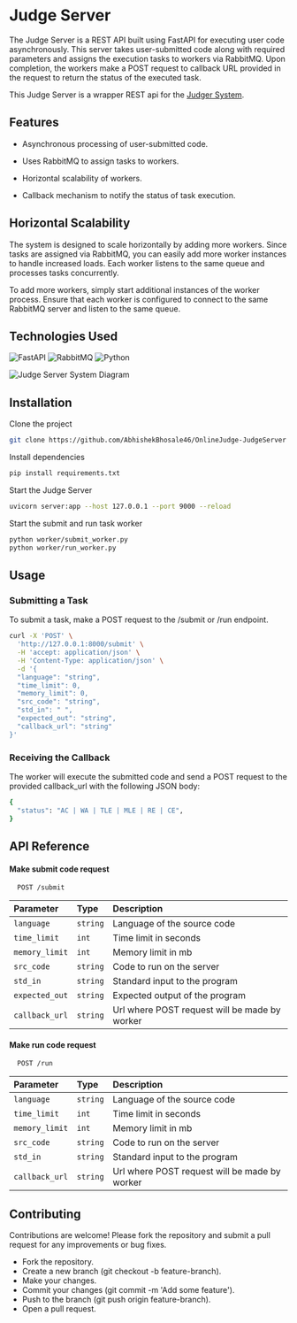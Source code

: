 # Judge Server

The Judge Server is a REST API built using FastAPI for executing user code asynchronously. This server takes user-submitted code along with required parameters and assigns the execution tasks to workers via RabbitMQ. Upon completion, the workers make a POST request to callback URL provided in the request to return the status of the executed task.

This Judge Server is a wrapper REST api for the [Judger System](https://github.com/AbhishekBhosale46/onlineJudge-Judger/).


## Features

- Asynchronous processing of user-submitted code.
  
- Uses RabbitMQ to assign tasks to workers.

- Horizontal scalability of workers.

- Callback mechanism to notify the status of task execution.


## Horizontal Scalability

The system is designed to scale horizontally by adding more workers. Since tasks are assigned via RabbitMQ, you can easily add more worker instances to handle increased loads. Each worker listens to the same queue and processes tasks concurrently.

To add more workers, simply start additional instances of the worker process. Ensure that each worker is configured to connect to the same RabbitMQ server and listen to the same queue.

## Technologies Used
![FastAPI](https://img.shields.io/badge/FastAPI-005571?style=for-the-badge&logo=fastapi)
![RabbitMQ](https://img.shields.io/badge/Rabbitmq-FF6600?style=for-the-badge&logo=rabbitmq&logoColor=white)
![Python](https://img.shields.io/badge/python-3670A0?style=for-the-badge&logo=python&logoColor=ffdd54)

![Judge Server System Diagram](https://github.com/AbhishekBhosale46/OnlineJudge-JudgeServer/assets/58450561/c365ba52-4525-4809-8240-818790b8d91e)


## Installation

Clone the project

```bash
git clone https://github.com/AbhishekBhosale46/OnlineJudge-JudgeServer
```

Install dependencies

```bash
pip install requirements.txt
```

Start the Judge Server

```bash
uvicorn server:app --host 127.0.0.1 --port 9000 --reload
```

Start the submit and run task worker
```bash
python worker/submit_worker.py
python worker/run_worker.py
```
## Usage

### Submitting a Task

To submit a task, make a POST request to the /submit or /run endpoint.

```bash
curl -X 'POST' \
  'http://127.0.0.1:8000/submit' \
  -H 'accept: application/json' \
  -H 'Content-Type: application/json' \
  -d '{
  "language": "string",
  "time_limit": 0,
  "memory_limit": 0,
  "src_code": "string",
  "std_in": " ",
  "expected_out": "string",
  "callback_url": "string"
}'

```

### Receiving the Callback

The worker will execute the submitted code and send a POST request to the provided callback_url with the following JSON body:

```bash
{
  "status": "AC | WA | TLE | MLE | RE | CE",
}
```

## API Reference

#### Make submit code request

```https
  POST /submit
```

| Parameter | Type     | Description                |
| :-------- | :------- | :------------------------- |
| `language` | `string` | Language of the source code |
| `time_limit` | `int` | Time limit in seconds |
| `memory_limit` | `int` | Memory limit in mb |
| `src_code` | `string` | Code to run on the server |
| `std_in` | `string` | Standard input to the program |
| `expected_out` | `string` | Expected output of the program |
| `callback_url` | `string` | Url where POST request will be made by worker |

#### Make run code request

```https
  POST /run
```
| Parameter | Type     | Description                |
| :-------- | :------- | :------------------------- |
| `language` | `string` | Language of the source code |
| `time_limit` | `int` | Time limit in seconds |
| `memory_limit` | `int` | Memory limit in mb |
| `src_code` | `string` | Code to run on the server |
| `std_in` | `string` | Standard input to the program |
| `callback_url` | `string` | Url where POST request will be made by worker |



## Contributing

Contributions are welcome! Please fork the repository and submit a pull request for any improvements or bug fixes.

- Fork the repository.
- Create a new branch (git checkout -b feature-branch).
- Make your changes.
- Commit your changes (git commit -m 'Add some feature').
- Push to the branch (git push origin feature-branch).
- Open a pull request.

